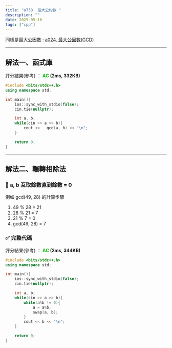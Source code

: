 ```yaml
---
title: "a738. 最大公约数 "
description: ""
date: 2025-05-16
tags: ["cpp"]
---
```


同樣是最大公因數 : <font color="#51a2ff">[a024. 最大公因數(GCD)](/icrack41-blog/blog/a024)</font>

***

## 解法一、函式庫

評分結果(參考) ： **<font color="#00bb00">AC</font> (2ms, 332KB)**

```cpp
#include <bits/stdc++.h>
using namespace std;

int main(){
    ios::sync_with_stdio(false);
    cin.tie(nullptr);

    int a, b;
    while(cin >> a >> b){
        cout << __gcd(a, b) << "\n";
    }

    return 0;
}
```

***

## 解法二、輾轉相除法

### 🔹 a, b 互取餘數直到餘數 = 0

例如 gcd(49, 28) 的計算步驟

1. 49 % 28 = 21
2. 28 % 21 = 7
3. 21 % 7 = 0
4. gcd(49, 28) = 7

### ✅ 完整代碼

評分結果(參考) ： **<font color="#00bb00">AC</font> (2ms, 344KB)**

```cpp
#include <bits/stdc++.h>
using namespace std;

int main(){
    ios::sync_with_stdio(false);
    cin.tie(nullptr);

    int a, b;
    while(cin >> a >> b){
        while(a%b != 0){
            a = a%b;
            swap(a, b);
        }
        cout << b << "\n";
    }

    return 0;
}
```
